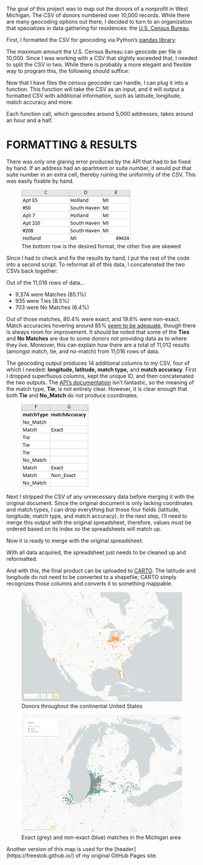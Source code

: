 The goal of this project was to map out the donors of a nonprofit in West Michigan. The CSV of donors numbered over 10,000 records. While there are many geocoding options out there, I decided to turn to an organization that specializes in data gathering for residences: the [U.S. Census Bureau](https://geocoding.geo.census.gov/).

First, I formatted the CSV for geocoding via Python’s [pandas library](https://pandas.pydata.org/):

<script src="https://gist.github.com/freestok/ea70638abc7202dccd0cad29479d6300.js"></script>


The maximum amount the U.S. Census Bureau can geocode per file is 10,000. Since I was working with a CSV that slightly exceeded that, I needed to split the CSV in two. While there is probably a more elegant and flexible way to program this, the following should suffice:

<script src="https://gist.github.com/freestok/d0ee7d439eea497fd5e3602590f43599.js"></script>

Now that I have files the census geocoder can handle, I can plug it into a function. This function will take the CSV as an input, and it will output a formatted CSV with additional information, such as latitude, longitude, match accuracy and more.

<script src="https://gist.github.com/freestok/bbbb6474994c7660a495084be8f693f7.js"></script>

Each function call, which geocodes around 5,000 addresses, takes around an hour and a half.

FORMATTING & RESULTS
====================

There was only one glaring error produced by the API that had to be fixed by hand. If an address had an apartment or suite number, it would put that suite number in an extra cell, thereby ruining the uniformity of the CSV. This was easily fixable by hand.

<figure>
  <img src="/assets/img/geocoding-py/geocode-result.png" alt="my alt text"/>
  <figcaption>The bottom row is the desired format, the other five are skewed</figcaption>
</figure>

Since I had to check and fix the results by hand, I put the rest of the code into a second script. To reformat all of this data, I concatenated the two CSVs back together:

<script src="https://gist.github.com/freestok/97d8f1c3d688e8f0049e195d20c45339.js"></script>

Out of the 11,016 rows of data…
- 9,374 were Matches (85.1%)
- 935 were Ties (8.5%)
- 703 were No Matches (6.4%)

Out of those matches, 80.4% were exact, and 19.6% were non-exact. Match accuracies hovering around 85% [seem to be adequate](https://www.ncbi.nlm.nih.gov/pmc/articles/PMC5324215/), though there is always room for improvement. It should be noted that some of the **Ties** and **No Matches** are due to some donors not providing data as to where they live. Moreover, this can explain how there are a total of 11,012 results (amongst match, tie, and no-match) from 11,016 rows of data.

The geocoding output produces 14 additional columns to my CSV, four of which I needed: **longitude, latitude, match type,** and **match accuracy**. First I dropped superfluous columns, kept the unique ID, and then concatenated the two outputs. The [API’s documentation](https://geocoding.geo.census.gov/geocoder/Geocoding_Services_API.pdf) isn’t fantastic, so the meaning of the match type, **Tie**, is not entirely clear. However, it is clear enough that both **Tie** and **No\_Match** do not produce coordinates.

<figure>
  <img src="/assets/img/geocoding-py/accuracy.png" alt="my alt text"/>
</figure>

Next I stripped the CSV of any unnecessary data before merging it with the original document. Since the original document is only lacking coordinates and match types, I can drop everything but those four fields (latitude, longitude, match type, and match accuracy). In the next step, I’ll need to merge this output with the original spreadsheet, therefore, values must be ordered based on its index so the spreadsheets will match up.

<script src="https://gist.github.com/freestok/e2f9cb4d6038346b7746200892c14b74.js"></script>

Now it is ready to merge with the original spreadsheet:

<script src="https://gist.github.com/freestok/53ad4524ff4c49a409cdd079310153b7.js"></script>

With all data acquired, the spreadsheet just needs to be cleaned up and reformatted.

<script src="https://gist.github.com/freestok/8f5fdb22783fa3d783622709cd30006e.js"></script>

And with this, the final product can be uploaded to [CARTO](https://carto.com/). The latitude and longitude do not need to be converted to a shapefile; CARTO simply recognizes those columns and converts it to something mappable.

<figure>
  <img src="/assets/img/geocoding-py/donors.png" alt="my alt text"/>
  <figcaption>Donors throughout the continental United States</figcaption>
</figure>

<figure>
  <img src="/assets/img/geocoding-py/donors-accuracy.png" alt="my alt text"/>
  <figcaption>Exact (grey) and non-exact (blue) matches in the Michigan area</figcaption>
</figure>
Another version of this map is used for the [header](https://freestok.github.io/) of my original GitHub Pages site.